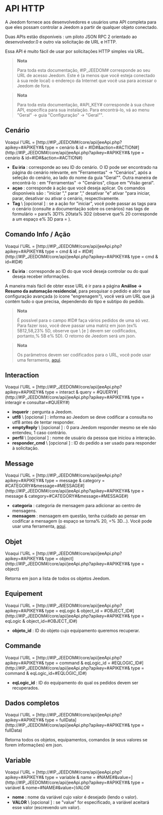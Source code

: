 # API HTTP

A Jeedom fornece aos desenvolvedores e usuários uma API completa para que eles possam controlar a Jeedom a partir de qualquer objeto conectado.

Duas APIs estão disponíveis : um piloto JSON RPC 2 orientado ao desenvolvedor.0 e outro via solicitação de URL e HTTP.

Essa API é muito fácil de usar por solicitações HTTP simples via URL.

> **Nota**
>
> Para toda esta documentação, \#IP\_JEEDOM\# corresponde ao seu URL de acesso Jeedom. Este é (a menos que você esteja conectado à sua rede local) o endereço da Internet que você usa para acessar o Jeedom de fora.

> **Nota**
>
> Para toda esta documentação, \#API\_KEY\# corresponde à sua chave API, específica para sua instalação. Para encontrá-lo, vá ao menu "Geral" → guia "Configuração" → "Geral"".

## Cenário

Voaqui l'URL = [http://\#IP\_JEEDOM\#/core/api/jeeApi.php?apikey=\#APIKEY\#& type = cenário & id = \#ID\#&action=\#ACTION\#](http://#IP_JEEDOM#/core/api/jeeApi.php?apikey=#APIKEY#& type = cenário & id=#ID#&action=#ACTION#)

- **Eu iria** : corresponde ao seu ID do cenário. O ID pode ser encontrado na página do cenário relevante, em "Ferramentas" → "Cenários", após a seleção do cenário, ao lado do nome da guia "Geral"". Outra maneira de encontrá-lo : em "Ferramentas" → "Cenários", clique em "Visão geral".
- **açao** : corresponde à ação que você deseja aplicar. Os comandos disponíveis são : "iniciar "," parar "," desativar "e" ativar "para iniciar, parar, desativar ou ativar o cenário, respectivamente.
- **Tag** \ [opcional \] : se a ação for "iniciar", você pode passar as tags para o cenário (consulte a documentação sobre os cenários) nas tags de formulário = para% 3D1% 20tata% 3D2 (observe que% 20 corresponde a um espaço e% 3D para = ).

##  Comando Info / Ação

Voaqui l'URL = [http://\#IP\_JEEDOM\#/core/api/jeeApi.php?apikey=\#APIKEY\#& type = cmd & id = \#ID\#](http://#IP_JEEDOM#/core/api/jeeApi.php?apikey=#APIKEY#& type = cmd & id=#ID#)

- **Eu iria** : corresponde ao ID do que você deseja controlar ou do qual deseja receber informações.

A maneira mais fácil de obter esse URL é ir para a página **Análise → Resumo da automação residencial**, para pesquisar o pedido e abrir sua configuração avançada (o ícone "engrenagem"), você verá um URL que já contém tudo o que precisa, dependendo do tipo e subtipo do pedido.

> **Nota**
>
> É possível para o campo \#ID\# faça vários pedidos de uma só vez. Para fazer isso, você deve passar uma matriz em json (ex% 5B12,58,23% 5D, observe que \ [e \] devem ser codificados, portanto,% 5B e% 5D). O retorno de Jeedom será um json.

> **Nota**
>
> Os parâmetros devem ser codificados para o URL, você pode usar uma ferramenta, [aqui](https://meyerweb.com/eric/tools/dencoder/).

## Interaction

Voaqui l'URL = [http://\#IP\_JEEDOM\#/core/api/jeeApi.php?apikey=\#APIKEY\#& type = interact & query = \#QUERY\#](http://#IP_JEEDOM#/core/api/jeeApi.php?apikey=#APIKEY#& type = interagir e consultar=#QUERY#)

- **inquerir** : pergunta a Jeedom.
- **utf8** \ [opcional \] : informa ao Jeedom se deve codificar a consulta no utf8 antes de tentar responder.
- **emptyReply** \ [opcional \] : 0 para Jeedom responder mesmo se ele não entendeu, 1 caso contrário.
- **perfil** \ [opcional \] : nome de usuário da pessoa que iniciou a interação.
- **responder\_cmd** \ [opcional \] : ID do pedido a ser usado para responder à solicitação.

## Message

Voaqui l'URL = [http://\#IP\_JEEDOM\#/core/api/jeeApi.php?apikey=\#APIKEY\#& type = message & category = \#CATEGORY\#&message=\#MESSAGE\#](http://#IP_JEEDOM#/core/api/jeeApi.php?apikey=#APIKEY#& type = message & category=#CATEGORY#&message=#MESSAGE#)

- **categoria** : categoria de mensagem para adicionar ao centro de mensagens.
- **mensagem** : mensagem em questão, tenha cuidado ao pensar em codificar a mensagem (o espaço se torna% 20, =% 3D…). Você pode usar uma ferramenta, [aqui](https://meyerweb.com/eric/tools/dencoder/).

## Objet

Voaqui l'URL = [http://\#IP\_JEEDOM\#/core/api/jeeApi.php?apikey=\#APIKEY\#& type = object](http://#IP_JEEDOM#/core/api/jeeApi.php?apikey=#APIKEY#& type = object)

Retorna em json a lista de todos os objetos Jeedom.

## Equipement

Voaqui l'URL = [http://\#IP\_JEEDOM\#/core/api/jeeApi.php?apikey=\#APIKEY\#& type = eqLogic & object\_id = \#OBJECT\_ID\#](http://#IP_JEEDOM#/core/api/jeeApi.php?apikey=#APIKEY#& type = eqLogic & object_id=#OBJECT_ID#)

- **objeto\_id** : ID do objeto cujo equipamento queremos recuperar.

## Commande

Voaqui l'URL = [http://\#IP\_JEEDOM\#/core/api/jeeApi.php?apikey=\#APIKEY\#& type = command & eqLogic\_id = \#EQLOGIC\_ID\#](http://#IP_JEEDOM#/core/api/jeeApi.php?apikey=#APIKEY#& type = command & eqLogic_id=#EQLOGIC_ID#)

- **eqLogic\_id** : ID do equipamento do qual os pedidos devem ser recuperados.

## Dados completos

Voaqui l'URL = [http://\#IP\_JEEDOM\#/core/api/jeeApi.php?apikey=\#APIKEY\#& type = fullData](http://#IP_JEEDOM#/core/api/jeeApi.php?apikey=#APIKEY#& type = fullData)

Retorna todos os objetos, equipamentos, comandos (e seus valores se forem informações) em json.

## Variable

Voaqui l'URL = [http://\#IP\_JEEDOM\#/core/api/jeeApi.php?apikey=\#APIKEY\#& type = variable & name = \#NAME\#&value=](http://#IP_JEEDOM#/core/api/jeeApi.php?apikey=#APIKEY#& type = variável & nome=#NAME#&value=)*VALOR*

- **nome** : nome da variável cujo valor é desejado (lendo o valor).
- **VALOR** \ [opcional \] : se "value" for especificado, a variável aceitará esse valor (escrevendo um valor).
